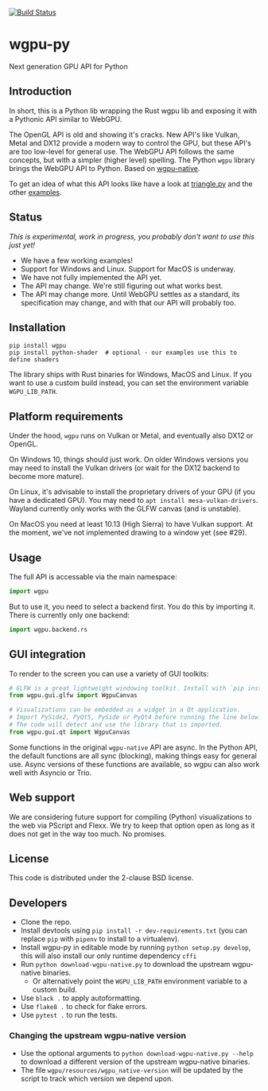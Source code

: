 [![Build Status](https://dev.azure.com/almarklein/wgpu-py/_apis/build/status/almarklein.wgpu-py?branchName=master)](https://dev.azure.com/almarklein/wgpu-py/_build/latest?definitionId=1&branchName=master)

# wgpu-py

Next generation GPU API for Python


## Introduction

In short, this is a Python lib wrapping the Rust wgpu lib and exposing
it with a Pythonic API similar to WebGPU.

The OpenGL API is old and showing it's cracks. New API's like Vulkan,
Metal and DX12 provide a modern way to control the GPU, but these API's
are too low-level for general use. The WebGPU API follows the same concepts, but with
a simpler (higher level) spelling. The Python `wgpu` library brings the
WebGPU API to Python. Based on [wgpu-native](https://github.com/gfx-rs/wgpu).

To get an idea of what this API looks like have a look at [triangle.py](https://github.com/almarklein/wgpu-py/blob/master/examples/triangle.py) and the other [examples](https://github.com/almarklein/wgpu-py/blob/master/examples/).


## Status

*This is experimental, work in progress, you probably don't want to use this just yet!*

* We have a few working examples!
* Support for Windows and Linux. Support for MacOS is underway.
* We have not fully implemented the API yet.
* The API may change. We're still figuring out what works best.
* The API may change more. Until WebGPU settles as a standard, its specification
  may change, and with that our API will probably too.


## Installation

```
pip install wgpu
pip install python-shader  # optional - our examples use this to define shaders
```

The library ships with Rust binaries for Windows, MacOS and Linux. If you want to use
a custom build instead, you can set the environment variable `WGPU_LIB_PATH`.


## Platform requirements

Under the hood, `wgpu` runs on Vulkan or Metal, and eventually also DX12 or OpenGL.

On Windows 10, things should just work. On older Windows versions you may need
to install the Vulkan drivers (or wait for the DX12 backend to become more mature).

On Linux, it's advisable to install the proprietary drivers of your GPU
(if you have a dedicated GPU). You may need to `apt install mesa-vulkan-drivers`.
Wayland currently only works with the GLFW canvas (and is unstable).

On MacOS you need at least 10.13 (High Sierra) to have Vulkan support.
At the moment, we've not implemented drawing to a window yet (see #29).


## Usage

The full API is accessable via the main namespace:
```py
import wgpu
```

But to use it, you need to select a backend first. You do this by importing it.
There is currently only one backend:
```py
import wgpu.backend.rs
```


## GUI integration

To render to the screen you can use a variety of GUI toolkits:

```py
# GLFW is a great lightweight windowing toolkit. Install with `pip install glfw`
from wgpu.gui.glfw import WgpuCanvas

# Visualizations can be embedded as a widget in a Qt application.
# Import PySide2, PyQt5, PySide or PyQt4 before running the line below.
# The code will detect and use the library that is imported.
from wgpu.gui.qt import WgpuCanvas
```

Some functions in the original `wgpu-native` API are async. In the Python API,
the default functions are all sync (blocking), making things easy for general use.
Async versions of these functions are available, so wgpu can also work
well with Asyncio or Trio.


## Web support

We are considering future support for compiling (Python)
visualizations to the web via PScript and Flexx. We try to keep that
option open as long as it does not get in the way too much. No promises.


## License

This code is distributed under the 2-clause BSD license.


## Developers

* Clone the repo.
* Install devtools using `pip install -r dev-requirements.txt` (you can replace `pip` with `pipenv` to install to a virtualenv).
* Install wgpu-py in editable mode by running `python setup.py develop`, this will also install our only runtime dependency `cffi`
* Run `python download-wgpu-native.py` to download the upstream wgpu-native binaries.
  * Or alternatively point the `WGPU_LIB_PATH` environment variable to a custom build.
* Use `black .` to apply autoformatting.
* Use `flake8 .` to check for flake errors.
* Use `pytest .` to run the tests.


### Changing the upstream wgpu-native version

* Use the optional arguments to `python download-wgpu-native.py --help` to download a different version of the upstream wgpu-native binaries.
* The file `wgpu/resources/wgpu_native-version` will be updated by the script to track which version we depend upon.
